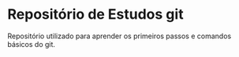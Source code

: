 # Repositório de Estudos git

Repositório utilizado para aprender os primeiros passos e comandos básicos do git.

